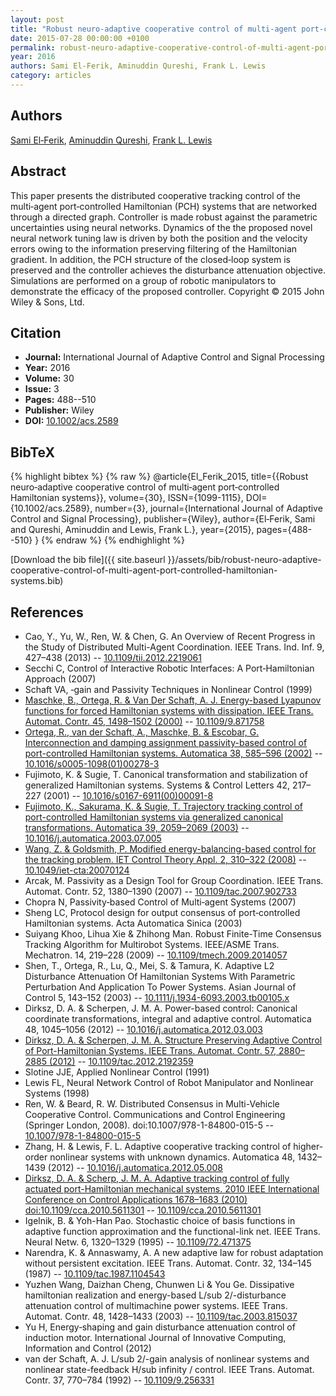 ```yaml
---
layout: post
title: "Robust neuro‐adaptive cooperative control of multi‐agent port‐controlled Hamiltonian systems"
date: 2015-07-28 00:00:00 +0100
permalink: robust-neuro-adaptive-cooperative-control-of-multi-agent-port-controlled-hamiltonian-systems
year: 2016
authors: Sami El‐Ferik, Aminuddin Qureshi, Frank L. Lewis
category: articles
---
```

 
## Authors
[Sami El‐Ferik](authors/sami-el-ferik), [Aminuddin Qureshi](authors/aminuddin-qureshi), [Frank L. Lewis](authors/frank-l-lewis)
 
## Abstract
This paper presents the distributed cooperative tracking control of the multi‐agent port‐controlled Hamiltonian (PCH) systems that are networked through a directed graph. Controller is made robust against the parametric uncertainties using neural networks. Dynamics of the the proposed novel neural network tuning law is driven by both the position and the velocity errors owing to the information preserving filtering of the Hamiltonian gradient. In addition, the PCH structure of the closed‐loop system is preserved and the controller achieves the  disturbance attenuation objective. Simulations are performed on a group of robotic manipulators to demonstrate the efficacy of the proposed controller. Copyright © 2015 John Wiley &amp; Sons, Ltd.
 
## Citation
- **Journal:** International Journal of Adaptive Control and Signal Processing
- **Year:** 2016
- **Volume:** 30
- **Issue:** 3
- **Pages:** 488--510
- **Publisher:** Wiley
- **DOI:** [10.1002/acs.2589](https://doi.org/10.1002/acs.2589)
 
## BibTeX
{% highlight bibtex %}
{% raw %}
@article{El_Ferik_2015,
  title={{Robust neuro‐adaptive cooperative control of multi‐agent port‐controlled Hamiltonian systems}},
  volume={30},
  ISSN={1099-1115},
  DOI={10.1002/acs.2589},
  number={3},
  journal={International Journal of Adaptive Control and Signal Processing},
  publisher={Wiley},
  author={El‐Ferik, Sami and Qureshi, Aminuddin and Lewis, Frank L.},
  year={2015},
  pages={488--510}
}
{% endraw %}
{% endhighlight %}
 
[Download the bib file]({{ site.baseurl }}/assets/bib/robust-neuro-adaptive-cooperative-control-of-multi-agent-port-controlled-hamiltonian-systems.bib)
 
## References
- Cao, Y., Yu, W., Ren, W. & Chen, G. An Overview of Recent Progress in the Study of Distributed Multi-Agent Coordination. IEEE Trans. Ind. Inf. 9, 427–438 (2013) -- [10.1109/tii.2012.2219061](https://doi.org/10.1109/tii.2012.2219061)
- Secchi C, Control of Interactive Robotic Interfaces: A Port‐Hamiltonian Approach (2007)
- Schaft VA, ‐gain and Passivity Techniques in Nonlinear Control (1999)
- [Maschke, B., Ortega, R. & Van Der Schaft, A. J. Energy-based Lyapunov functions for forced Hamiltonian systems with dissipation. IEEE Trans. Automat. Contr. 45, 1498–1502 (2000)](energy-based-lyapunov-functions-for-forced-hamiltonian-systems-with-dissipation) -- [10.1109/9.871758](https://doi.org/10.1109/9.871758)
- [Ortega, R., van der Schaft, A., Maschke, B. & Escobar, G. Interconnection and damping assignment passivity-based control of port-controlled Hamiltonian systems. Automatica 38, 585–596 (2002)](interconnection-and-damping-assignment-passivity-based-control-of-port-controlled-hamiltonian-systems) -- [10.1016/s0005-1098(01)00278-3](https://doi.org/10.1016/s0005-1098(01)00278-3)
- Fujimoto, K. & Sugie, T. Canonical transformation and stabilization of generalized Hamiltonian systems. Systems &amp; Control Letters 42, 217–227 (2001) -- [10.1016/s0167-6911(00)00091-8](https://doi.org/10.1016/s0167-6911(00)00091-8)
- [Fujimoto, K., Sakurama, K. & Sugie, T. Trajectory tracking control of port-controlled Hamiltonian systems via generalized canonical transformations. Automatica 39, 2059–2069 (2003)](trajectory-tracking-control-of-port-controlled-hamiltonian-systems-via-generalized-canonical-transformations) -- [10.1016/j.automatica.2003.07.005](https://doi.org/10.1016/j.automatica.2003.07.005)
- [Wang, Z. & Goldsmith, P. Modified energy-balancing-based control for the tracking problem. IET Control Theory Appl. 2, 310–322 (2008)](modified-energy-balancing-based-control-for-the-tracking-problem) -- [10.1049/iet-cta:20070124](https://doi.org/10.1049/iet-cta:20070124)
- Arcak, M. Passivity as a Design Tool for Group Coordination. IEEE Trans. Automat. Contr. 52, 1380–1390 (2007) -- [10.1109/tac.2007.902733](https://doi.org/10.1109/tac.2007.902733)
- Chopra N, Passivity‐based Control of Multi‐agent Systems (2007)
- Sheng LC, Protocol design for output consensus of port‐controlled Hamiltonian systems. Acta Automatica Sinica (2003)
- Suiyang Khoo, Lihua Xie & Zhihong Man. Robust Finite-Time Consensus Tracking Algorithm for Multirobot Systems. IEEE/ASME Trans. Mechatron. 14, 219–228 (2009) -- [10.1109/tmech.2009.2014057](https://doi.org/10.1109/tmech.2009.2014057)
- Shen, T., Ortega, R., Lu, Q., Mei, S. & Tamura, K. Adaptive L2 Disturbance Attenuation Of Hamiltonian Systems With Parametric Perturbation And Application To Power Systems. Asian Journal of Control 5, 143–152 (2003) -- [10.1111/j.1934-6093.2003.tb00105.x](https://doi.org/10.1111/j.1934-6093.2003.tb00105.x)
- Dirksz, D. A. & Scherpen, J. M. A. Power-based control: Canonical coordinate transformations, integral and adaptive control. Automatica 48, 1045–1056 (2012) -- [10.1016/j.automatica.2012.03.003](https://doi.org/10.1016/j.automatica.2012.03.003)
- [Dirksz, D. A. & Scherpen, J. M. A. Structure Preserving Adaptive Control of Port-Hamiltonian Systems. IEEE Trans. Automat. Contr. 57, 2880–2885 (2012)](structure-preserving-adaptive-control-of-port-hamiltonian-systems) -- [10.1109/tac.2012.2192359](https://doi.org/10.1109/tac.2012.2192359)
- Slotine JJE, Applied Nonlinear Control (1991)
- Lewis FL, Neural Network Control of Robot Manipulator and Nonlinear Systems (1998)
- Ren, W. & Beard, R. W. Distributed Consensus in Multi-Vehicle Cooperative Control. Communications and Control Engineering (Springer London, 2008). doi:10.1007/978-1-84800-015-5 -- [10.1007/978-1-84800-015-5](https://doi.org/10.1007/978-1-84800-015-5)
- Zhang, H. & Lewis, F. L. Adaptive cooperative tracking control of higher-order nonlinear systems with unknown dynamics. Automatica 48, 1432–1439 (2012) -- [10.1016/j.automatica.2012.05.008](https://doi.org/10.1016/j.automatica.2012.05.008)
- [Dirksz, D. A. & Scherp, J. M. A. Adaptive tracking control of fully actuated port-Hamiltonian mechanical systems. 2010 IEEE International Conference on Control Applications 1678–1683 (2010) doi:10.1109/cca.2010.5611301](adaptive-tracking-control-of-fully-actuated-port-hamiltonian-mechanical-systems) -- [10.1109/cca.2010.5611301](https://doi.org/10.1109/cca.2010.5611301)
- Igelnik, B. & Yoh-Han Pao. Stochastic choice of basis functions in adaptive function approximation and the functional-link net. IEEE Trans. Neural Netw. 6, 1320–1329 (1995) -- [10.1109/72.471375](https://doi.org/10.1109/72.471375)
- Narendra, K. & Annaswamy, A. A new adaptive law for robust adaptation without persistent excitation. IEEE Trans. Automat. Contr. 32, 134–145 (1987) -- [10.1109/tac.1987.1104543](https://doi.org/10.1109/tac.1987.1104543)
- Yuzhen Wang, Daizhan Cheng, Chunwen Li & You Ge. Dissipative hamiltonian realization and energy-based L/sub 2/-disturbance attenuation control of multimachine power systems. IEEE Trans. Automat. Contr. 48, 1428–1433 (2003) -- [10.1109/tac.2003.815037](https://doi.org/10.1109/tac.2003.815037)
- Yu H, Energy‐shaping and  gain disturbance attenuation control of induction motor. International Journal of Innovative Computing, Information and Control (2012)
- van der Schaft, A. J. L/sub 2/-gain analysis of nonlinear systems and nonlinear state-feedback H/sub infinity / control. IEEE Trans. Automat. Contr. 37, 770–784 (1992) -- [10.1109/9.256331](https://doi.org/10.1109/9.256331)

